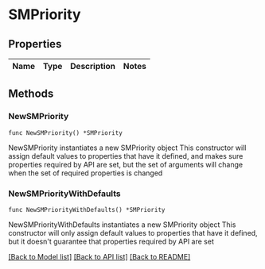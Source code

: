 # SMPriority

## Properties

Name | Type | Description | Notes
------------ | ------------- | ------------- | -------------

## Methods

### NewSMPriority

`func NewSMPriority() *SMPriority`

NewSMPriority instantiates a new SMPriority object
This constructor will assign default values to properties that have it defined,
and makes sure properties required by API are set, but the set of arguments
will change when the set of required properties is changed

### NewSMPriorityWithDefaults

`func NewSMPriorityWithDefaults() *SMPriority`

NewSMPriorityWithDefaults instantiates a new SMPriority object
This constructor will only assign default values to properties that have it defined,
but it doesn't guarantee that properties required by API are set


[[Back to Model list]](../README.md#documentation-for-models) [[Back to API list]](../README.md#documentation-for-api-endpoints) [[Back to README]](../README.md)


